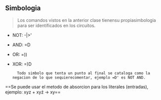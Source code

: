 ## Simbologia
>Los comandos vistos en la anterior clase tienensu propiasimbologia para ser identificados en los circuitos.
- NOT: -|>'
- AND: =D
- OR: =))
- XOR: =)D

		Todo simbolo que tenta un punto al final se cataloga como la negacion de lo que sequierecomentar, ejemplo =D' es NOT AND.

==Se puede usar el metodo de absorcion para los literales (entradas), ejemplo: xyz + xyź -> xy==
